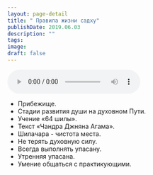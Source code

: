 ```yaml
---
layout: page-detail
title: " Правила жизни садху"
publishDate: 2019.06.03
description: ""
tags:
image:
draft: false
---
```


<audio title="2019.06.03 -  Правила жизни садху.mp3" src="https://filer-api.advayta.org/v1.0/public/files/74625" controls=""></audio>

* Прибежище.
* Стадии развития души на духовном Пути.
* Учение «64 шилы».
* Текст «Чандра Джняна Агама».
* Шилачара - чистота места.
* Не терять духовную силу.
* Всегда выполнять упасану.
* Утренняя упасана.
* Умение общаться с практикующими.

  

